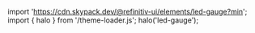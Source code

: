 <!--
type: template
name: led-gauge
-->

import 'https://cdn.skypack.dev/@refinitiv-ui/elements/led-gauge?min';
import { halo } from '/theme-loader.js';
halo('led-gauge');